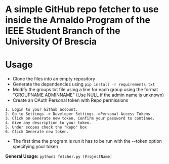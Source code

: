 # A simple GitHub repo fetcher to use inside the Arnaldo Program of the IEEE Student Branch of the University Of Brescia

# Usage
* Clone the files into an empty repository
* Generate the dependencies using ```pip install -r requirements.txt```
* Modify the groups.txt file using a line for each group using the format "GROUPNAME ADMINNAME" (Use NULL if the admin name is unknown)
* Create an OAuth Personal token with Repo permissions 

```
1. Login to your Github account.
2. Go to Settings -> Developer Settings ->Personal Access Tokens
3. Click on Generate new token. Confirm your password to continue.
4. Give any description to your token.
5. Under scopes check the "Repo" box
6. Click Generate new token.
```

* The first time the program is run it has to be run with the --token option specifying your token

**General Usage:**
```python3 fetcher.py [ProjectName]```
